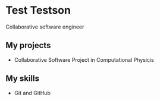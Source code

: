 # Test Testson

Collaborative software engineer

## My projects

* Collaborative Software Project in Computational Physicis

## My skills

* Git and GitHub
